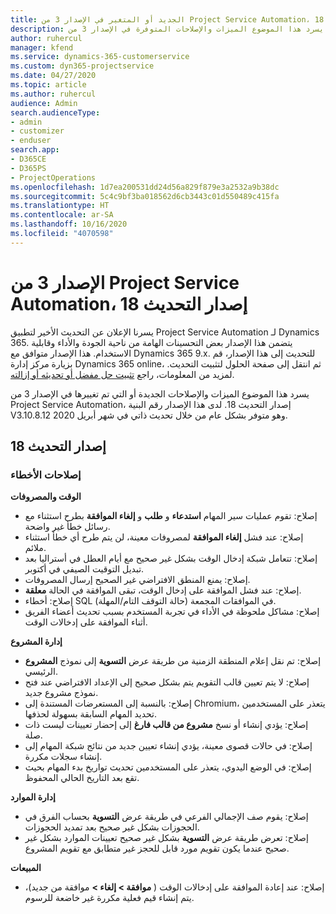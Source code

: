 ```yaml
---
title: الجديد أو المتغير في الإصدار 3 من Project Service Automation، إصدار التحديث 18
description: يسرد هذا الموضوع الميزات والإصلاحات المتوفرة في الإصدار 3 من Project Service Automation، إصدار التحديث 18.
author: ruhercul
manager: kfend
ms.service: dynamics-365-customerservice
ms.custom: dyn365-projectservice
ms.date: 04/27/2020
ms.topic: article
ms.author: ruhercul
audience: Admin
search.audienceType:
- admin
- customizer
- enduser
search.app:
- D365CE
- D365PS
- ProjectOperations
ms.openlocfilehash: 1d7ea200531dd24d56a829f879e3a2532a9b38dc
ms.sourcegitcommit: 5c4c9bf3ba018562d6cb3443c01d550489c415fa
ms.translationtype: HT
ms.contentlocale: ar-SA
ms.lasthandoff: 10/16/2020
ms.locfileid: "4070598"
---
```

# <a name="project-service-automation-update-release-18-v3"></a>الإصدار 3 من Project Service Automation، إصدار التحديث 18

يسرنا الإعلان عن التحديث الأخير لتطبيق Project Service Automation لـ Dynamics 365. يتضمن هذا الإصدار بعض التحسينات الهامة من ناحية الجودة والأداء وقابلية الاستخدام. هذا الإصدار متوافق مع Dynamics 365 9.x. للتحديث إلى هذا الإصدار، قم بزيارة مركز إدارة Dynamics 365 online، ثم انتقل إلى صفحة الحلول لتثبيت التحديث. لمزيد من المعلومات، راجع [تثبيت حل مفضل أو تحديثه أو إزالته](https://docs.microsoft.com/power-platform/admin/install-remove-preferred-solution).

يسرد هذا الموضوع الميزات والإصلاحات الجديدة أو التي تم تغييرها في الإصدار 3 من Project Service Automation، إصدار التحديث 18. لدى هذا الإصدار رقم البنية V3.10.8.12 وهو متوفر بشكل عام من خلال تحديث ذاتي في شهر أبريل 2020.

## <a name="update-release-18"></a>إصدار التحديث 18

### <a name="bug-fixes"></a>إصلاحات الأخطاء

**الوقت والمصروفات**

- إصلاح: تقوم عمليات سير المهام **استدعاء** و **طلب** و **إلغاء الموافقة** بطرح استثناء مع رسائل خطأ غير واضحة.
- إصلاح: عند فشل **إلغاء الموافقة** لمصروفات معينة، لن يتم طرح أي خطأ استثناء ملائم.
- إصلاح: تتعامل شبكة إدخال الوقت بشكل غير صحيح مع أيام العطل في أستراليا بعد تبديل التوقيت الصيفي في أكتوبر.
- إصلاح: يمنع المنطق الافتراضي غير الصحيح إرسال المصروفات.
- إصلاح: عند فشل الموافقة على إدخال الوقت، تبقى الموافقة في الحالة **معلقة**.
- إصلاح: أخطاء SQL في الموافقات المجمعة (حالة التوقف التام/المهلة).
- إصلاح: مشاكل ملحوظة في الأداء في تجربة المستخدم بسبب تحديث أعضاء الفريق أثناء الموافقة على إدخالات الوقت.

**إدارة المشروع**

- إصلاح: تم نقل إعلام المنطقة الزمنية من طريقة عرض **التسوية** إلى نموذج **المشروع** الرئيسي.
- إصلاح: لا يتم تعيين قالب التقويم يتم بشكل صحيح إلى الإعداد الافتراضي عند فتح نموذج مشروع جديد.
- إصلاح: بالنسبة إلى المستعرضات المستندة إلى Chromium، يتعذر على المستخدمين تحديد المهام السابقة بسهولة لحذفها.
- إصلاح: يؤدي إنشاء أو نسخ **مشروع من قالب فارغ** إلى إحضار تعيينات ليست ذات صلة.
- إصلاح: في حالات قصوى معينة، يؤدي إنشاء تعيين جديد من نتائج شبكة المهام إلى إنشاء سجلات مكررة.
- إصلاح: في الوضع اليدوي، يتعذر على المستخدمين تحديث تواريخ بدء المهام بحيث تقع بعد التاريخ الحالي المحفوظ.

**إدارة الموارد**

- إصلاح: يقوم صف الإجمالي الفرعي في طريقة عرض **التسوية** بحساب الفرق في الحجوزات بشكل غير صحيح بعد تمديد الحجوزات.
- إصلاح: تعرض طريقة عرض **التسوية** بشكل غير صحيح تعيينات الموارد بشكل غير صحيح عندما يكون تقويم مورد قابل للحجز غير متطابق مع تقويم المشروع.

**المبيعات**

- إصلاح: عند إعادة الموافقة على إدخالات الوقت ( **موافقة > إلغاء >** موافقة من جديد)، يتم إنشاء قيم فعلية مكررة غير خاضعة للرسوم.‬
